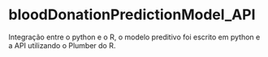 # bloodDonationPredictionModel_API
Integração entre o python e o R, o modelo preditivo foi escrito em python e a API utilizando o Plumber do R.
